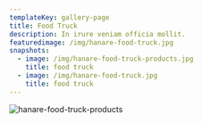 ```yaml
---
templateKey: gallery-page
title: Food Truck
description: In irure veniam officia mollit.
featuredimage: /img/hanare-food-truck.jpg
snapshots:
  - image: /img/hanare-food-truck-products.jpg
    title: food truck
  - image: /img/hanare-food-truck.jpg
    title: food truck
---
```


![hanare-food-truck-products](/img/hanare-event-1.jpg)
